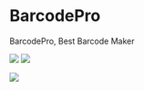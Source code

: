 BarcodePro
==========

BarcodePro, Best Barcode Maker


[![](http://res.cloudinary.com/dfzokzfi5/image/upload/c_scale,h_100/v1416983052/common/buy.png)](https://shopper.mycommerce.com/checkout/cart/add/55399-3)
[![](http://res.cloudinary.com/dfzokzfi5/image/upload/c_scale,h_96/v1416983052/common/cart.png)](https://shopper.mycommerce.com/checkout/cart/add/55399-3)

![](http://res.cloudinary.com/dfzokzfi5/image/upload/v1416964520/BarcodePro/screen_barcoodepro.jpg)
